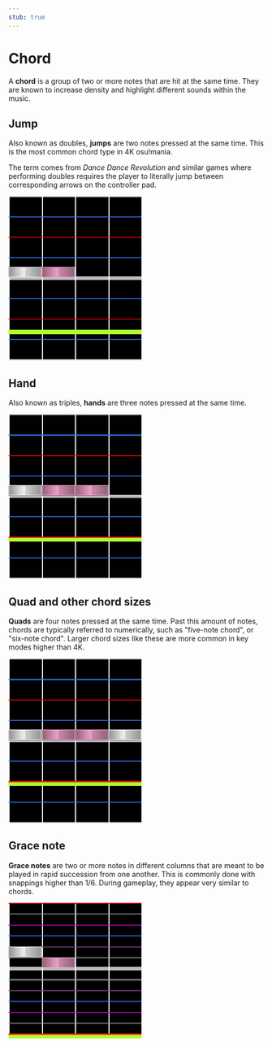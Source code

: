 ```yaml
---
stub: true
---
```


# Chord

A **chord** is a group of two or more notes that are hit at the same time. They are known to increase density and highlight different sounds within the music.

## Jump

Also known as doubles, **jumps** are two notes pressed at the same time. This is the most common chord type in 4K osu!mania.

The term comes from *Dance Dance Revolution* and similar games where performing doubles requires the player to literally jump between corresponding arrows on the controller pad.

![](img/jump.png)

## Hand

Also known as triples, **hands** are three notes pressed at the same time.

![](img/hand.png)

## Quad and other chord sizes

**Quads** are four notes pressed at the same time. Past this amount of notes, chords are typically referred to numerically, such as "five-note chord", or "six-note chord". Larger chord sizes like these are more common in key modes higher than 4K.

![](img/quad.png)

## Grace note

**Grace notes** are two or more notes in different columns that are meant to be played in rapid succession from one another. This is commonly done with snappings higher than 1/6. During gameplay, they appear very similar to chords. 

![](img/grace.png)
